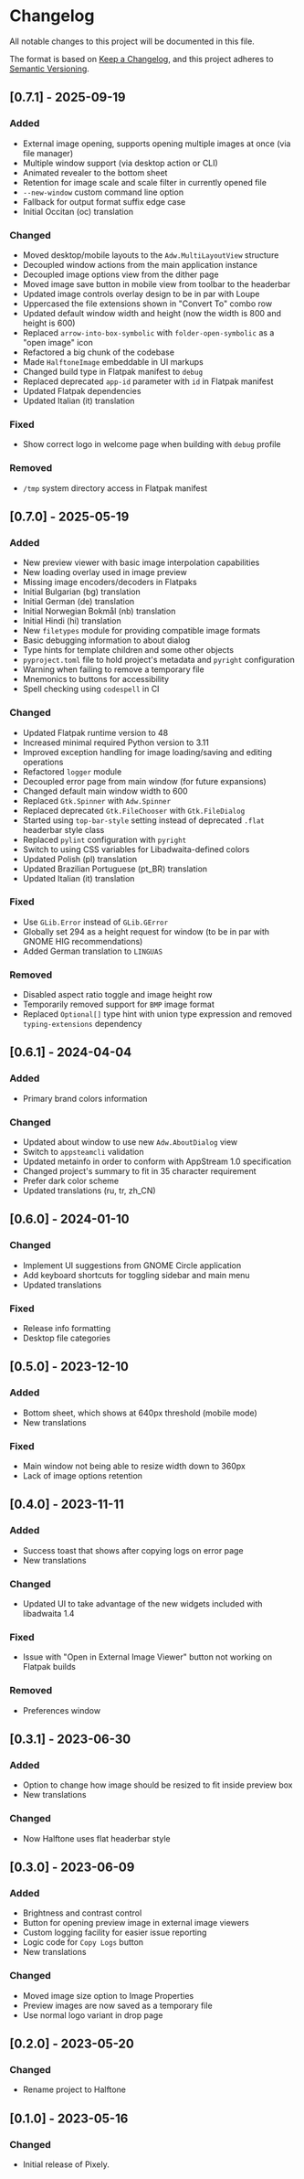 # Changelog

All notable changes to this project will be documented in this file.

The format is based on [Keep a Changelog](https://keepachangelog.com/en/1.0.0/),
and this project adheres to [Semantic Versioning](https://semver.org/spec/v2.0.0.html).

## [0.7.1] - 2025-09-19

### Added

- External image opening, supports opening multiple images at once (via file manager)
- Multiple window support (via desktop action or CLI)
- Animated revealer to the bottom sheet
- Retention for image scale and scale filter in currently opened file
- `--new-window` custom command line option
- Fallback for output format suffix edge case
- Initial Occitan (oc) translation

### Changed

- Moved desktop/mobile layouts to the `Adw.MultiLayoutView` structure
- Decoupled window actions from the main application instance
- Decoupled image options view from the dither page
- Moved image save button in mobile view from toolbar to the headerbar
- Updated image controls overlay design to be in par with Loupe
- Uppercased the file extensions shown in "Convert To" combo row
- Updated default window width and height (now the width is 800 and height is 600)
- Replaced `arrow-into-box-symbolic` with `folder-open-symbolic` as a "open image" icon
- Refactored a big chunk of the codebase
- Made `HalftoneImage` embeddable in UI markups
- Changed build type in Flatpak manifest to `debug`
- Replaced deprecated `app-id` parameter with `id` in Flatpak manifest
- Updated Flatpak dependencies
- Updated Italian (it) translation

### Fixed

- Show correct logo in welcome page when building with `debug` profile

### Removed

- `/tmp` system directory access in Flatpak manifest

## [0.7.0] - 2025-05-19

### Added

- New preview viewer with basic image interpolation capabilities
- New loading overlay used in image preview
- Missing image encoders/decoders in Flatpaks
- Initial Bulgarian (bg) translation
- Initial German (de) translation
- Initial Norwegian Bokmål (nb) translation
- Initial Hindi (hi) translation
- New `filetypes` module for providing compatible image formats
- Basic debugging information to about dialog
- Type hints for template children and some other objects
- `pyproject.toml` file to hold project's metadata and `pyright` configuration
- Warning when failing to remove a temporary file
- Mnemonics to buttons for accessibility
- Spell checking using `codespell` in CI

### Changed

- Updated Flatpak runtime version to 48
- Increased minimal required Python version to 3.11
- Improved exception handling for image loading/saving and editing operations
- Refactored `logger` module
- Decoupled error page from main window (for future expansions)
- Changed default main window width to 600
- Replaced `Gtk.Spinner` with `Adw.Spinner`
- Replaced deprecated `Gtk.FileChooser` with `Gtk.FileDialog`
- Started using `top-bar-style` setting instead of deprecated `.flat` headerbar style class
- Replaced `pylint` configuration with `pyright`
- Switch to using CSS variables for Libadwaita-defined colors
- Updated Polish (pl) translation
- Updated Brazilian Portuguese (pt_BR) translation
- Updated Italian (it) translation

### Fixed

- Use `GLib.Error` instead of `GLib.GError`
- Globally set 294 as a height request for window (to be in par with GNOME HIG recommendations)
- Added German translation to `LINGUAS`

### Removed

- Disabled aspect ratio toggle and image height row 
- Temporarily removed support for `BMP` image format
- Replaced `Optional[]` type hint with union type expression and removed `typing-extensions` dependency

## [0.6.1] - 2024-04-04

### Added

- Primary brand colors information

### Changed

- Updated about window to use new `Adw.AboutDialog` view
- Switch to `appsteamcli` validation
- Updated metainfo in order to conform with AppStream 1.0 specification
- Changed project's summary to fit in 35 character requirement
- Prefer dark color scheme
- Updated translations (ru, tr, zh_CN)

## [0.6.0] - 2024-01-10

### Changed

- Implement UI suggestions from GNOME Circle application
- Add keyboard shortcuts for toggling sidebar and main menu
- Updated translations

### Fixed

- Release info formatting
- Desktop file categories

## [0.5.0] - 2023-12-10

### Added

- Bottom sheet, which shows at 640px threshold (mobile mode)
- New translations

### Fixed

- Main window not being able to resize width down to 360px
- Lack of image options retention

## [0.4.0] - 2023-11-11

### Added

- Success toast that shows after copying logs on error page
- New translations

### Changed

- Updated UI to take advantage of the new widgets included with libadwaita 1.4

### Fixed

- Issue with "Open in External Image Viewer" button not working on Flatpak builds

### Removed

- Preferences window

## [0.3.1] - 2023-06-30

### Added

- Option to change how image should be resized to fit inside preview box
- New translations

### Changed

- Now Halftone uses flat headerbar style

## [0.3.0] - 2023-06-09

### Added

- Brightness and contrast control
- Button for opening preview image in external image viewers
- Custom logging facility for easier issue reporting
- Logic code for `Copy Logs` button
- New translations

### Changed

- Moved image size option to Image Properties
- Preview images are now saved as a temporary file
- Use normal logo variant in drop page

## [0.2.0] - 2023-05-20

### Changed

- Rename project to Halftone

## [0.1.0] - 2023-05-16

### Changed

- Initial release of Pixely.

